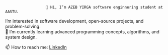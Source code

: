                       👋 Hi, I’m AZEB YIRGA software enginnering student at AASTU.
   I’m interested in software development, open-source projects, and problem-solving.  
 🌱 I’m currently learning advanced programming concepts, algorithms, and system design.  
 
 📫 How to reach me: [LinkedIn](https://www.linkedin.com/in/azeb-yirga-a29104338/)  



